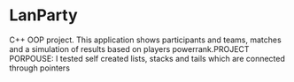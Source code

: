 # LanParty
C++ OOP project. This application shows participants and teams, matches and a simulation of results based on players powerrank.PROJECT PORPOUSE:  I tested self created lists,  stacks and tails which are connected  through pointers
